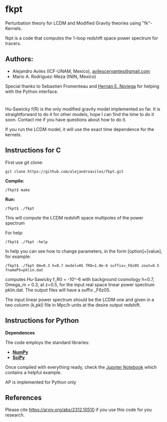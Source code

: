# fkpt
Perturbation theory for LCDM and Modified Gravity theories using "fk"-Kernels.

fkpt is a code that computes the 1-loop redshift space power spectrum for tracers. 


## Authors: 

- Alejandro Aviles (ICF-UNAM, Mexico), avilescervantes@gmail.com
- Mario A. Rodriguez-Meza (ININ, Mexico)


Special thanks to Sebastien Fromenteau and [Hernán E. Noriega](https://github.com/henoriega) for helping with the Python interface.
#

Hu-Sawicky f(R) is the only modified gravity model implemented so far. It is straightforward to do it for other models, hope I can find the time to do it soon. Contact me if you have questions about how to do it.

If you run the LCDM model, it will use the exact time dependence for the kernels. 



## Instructions for C

First use git clone:

```
git clone https://github.com/alejandroaviles/fkpt.git
```

**Compile:**

```
/fkpt$ make
```

**Run:** 

```
/fkpt$ ./fkpt
```
This will compute the LCDM redshift space multipoles of the power spectrum

For help:

```
/fkpt$ ./fkpt -help
```


In help you can see how to change parameters, in the form [option]=[value], for example:

```
/fkpt$ ./fkpt Om=0.3 h=0.7 model=HS fR0=1.0e-6 suffix=_F6z05 zout=0.5 fnamePS=pklin.dat
```

computes Hu-Sawicky f_R0 = -10^-6 with background cosmology h=0.7, Omega_m = 0.3, at z=0.5, for the input real space linear power spectrum pklin.dat. The output files will have a suffix _F6z05. 

The input linear power spectrum should be the LCDM one and given in a two column (k,pkl) file in Mpc/h units at the desire output redshift.

## Instructions for Python

**Dependences**

The code employs the standard libraries:
- **[NumPy](https://numpy.org/)**
- **[SciPy](https://scipy.org/)**


Once compiled with everything ready, check the [Jupyter Notebook](https://github.com/alejandroaviles/fkpt/blob/main/Python/run_fkpt.ipynb) which contains a helpful example. 

AP is implemented for Python only


## References

Please cite https://arxiv.org/abs/2312.10510 if you use this code for you research. 





